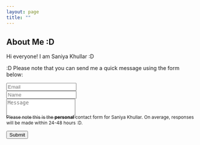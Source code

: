 ```yaml
---
layout: page
title: "" 
---
```

## About Me :D

Hi everyone! I am Saniya Khullar :D

<!-- <form action="https://formspree.io/sk792@georgetown.edu" method="POST" class="form" id="contact-form"> -->
<form action="https://formspree.io/f/xbjvwvly" method="POST" class="form" id="contact-form">
  <p>:D Please note that you can send me a quick message using the form below:</p>
  <div class="row">
    <div class="col-6">
      <input type="email" name="_replyto" required="required" class="form-control form-control-lg" placeholder="Email" title="Email">
    </div>
    <div class="col-6">
      <input type="text" name="name" class="form-control form-control-lg" placeholder="Name" title="Name">
    </div>
  </div>
  <input type="hidden" name="_subject" value="New submission from deanattali.com">
  <textarea type="text" name="content" class="form-control form-control-lg" placeholder="Message" title="Message" required="required" rows="3"></textarea>
  <input type="text" name="_gotcha" style="display:none">
  <input type="hidden" name="_next" value="?message=Your message was sent successfully, thanks!" />
  
  <div style="font-size: 12px; margin: -10px 0 10px;">Please note this is the <b>personal</b> contact form for Saniya Khullar. On average, responses will be made within 24-48 hours :D.</div>
  
  <button type="submit" class="btn btn-lg btn-primary">Submit</button>
</form>